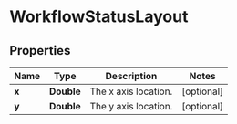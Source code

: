 # WorkflowStatusLayout

## Properties
Name | Type | Description | Notes
------------ | ------------- | ------------- | -------------
**x** | **Double** | The x axis location. |  [optional]
**y** | **Double** | The y axis location. |  [optional]
